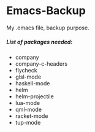 Emacs-Backup
============

My .emacs file, backup purpose.

##### List of packages needed:

- company
- company-c-headers
- flycheck
- glsl-mode
- haskell-mode
- helm
- helm-projectile
- lua-mode
- qml-mode
- racket-mode
- tup-mode